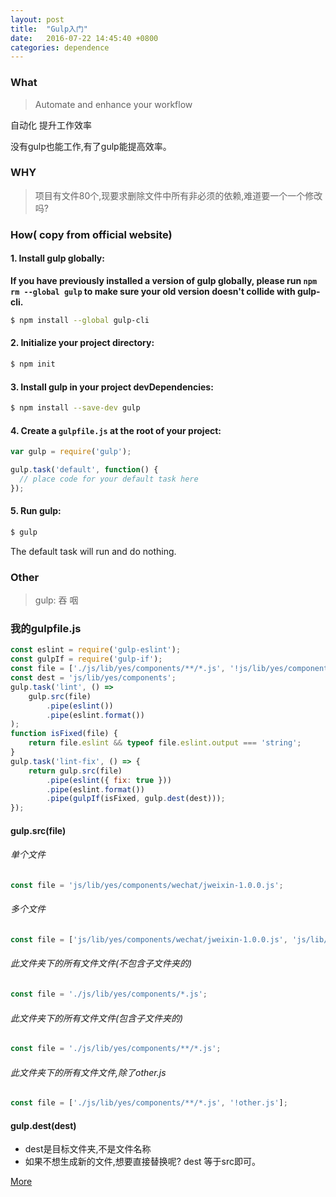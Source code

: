 ```yaml
---
layout: post
title:  "Gulp入门"
date:   2016-07-22 14:45:40 +0800
categories: dependence
---
```


### What

>Automate and enhance your workflow

自动化 提升工作效率

没有gulp也能工作,有了gulp能提高效率。

### WHY

>项目有文件80个,现要求删除文件中所有非必须的依赖,难道要一个一个修改吗?

### How( copy from official website)

#### 1. Install gulp globally:

__If you have previously installed a version of gulp globally, please run `npm rm --global gulp`
to make sure your old version doesn't collide with gulp-cli.__

```sh
$ npm install --global gulp-cli
```

#### 2. Initialize your project directory:

```sh
$ npm init
```

#### 3. Install gulp in your project devDependencies:

```sh
$ npm install --save-dev gulp
```

#### 4. Create a `gulpfile.js` at the root of your project:

```js
var gulp = require('gulp');

gulp.task('default', function() {
  // place code for your default task here
});
```

#### 5. Run gulp:

```sh
$ gulp
```

The default task will run and do nothing.

### Other
>gulp: 吞 咽


### 我的gulpfile.js

```javascript
const eslint = require('gulp-eslint');
const gulpIf = require('gulp-if');
const file = ['./js/lib/yes/components/**/*.js', '!js/lib/yes/components/wechat/jweixin-1.0.0.js'];
const dest = 'js/lib/yes/components';
gulp.task('lint', () =>
    gulp.src(file)
        .pipe(eslint())
        .pipe(eslint.format())
);
function isFixed(file) {
    return file.eslint && typeof file.eslint.output === 'string';
}
gulp.task('lint-fix', () => {
    return gulp.src(file)
        .pipe(eslint({ fix: true }))
        .pipe(eslint.format())
        .pipe(gulpIf(isFixed, gulp.dest(dest)));
});
```

#### gulp.src(file)

###### 单个文件
```javascript
const file = 'js/lib/yes/components/wechat/jweixin-1.0.0.js';
```

###### 多个文件

```javascript
const file = ['js/lib/yes/components/wechat/jweixin-1.0.0.js', 'js/lib/yes/components/wechat/other.js'];
```

###### 此文件夹下的所有文件文件(不包含子文件夹的) 

```javascript
const file = './js/lib/yes/components/*.js';
```

###### 此文件夹下的所有文件文件(包含子文件夹的) 

```javascript
const file = './js/lib/yes/components/**/*.js';
```

###### 此文件夹下的所有文件文件,除了other.js

```javascript
const file = ['./js/lib/yes/components/**/*.js', '!other.js'];
```

#### gulp.dest(dest)

- dest是目标文件夹,不是文件名称
- 如果不想生成新的文件,想要直接替换呢? dest 等于src即可。

[More](https://github.com/gulpjs/gulp/blob/master/docs/API.md)